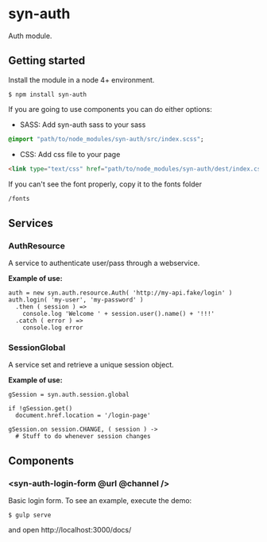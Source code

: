 # syn-auth
Auth module.

## Getting started

Install the module in a node 4+ environment.
```
$ npm install syn-auth
```

If you are going to use components you can do either options:
* SASS: Add syn-auth sass to your sass
```sass
@import "path/to/node_modules/syn-auth/src/index.scss";
```
* CSS: Add css file to your page
```html
<link type="text/css" href="path/to/node_modules/syn-auth/dest/index.css" />
```

If you can't see the font properly, copy it to the fonts folder
```html
/fonts
```

## Services

### AuthResource
A service to authenticate user/pass through a webservice.

**Example of use:**

```coffee-script
auth = new syn.auth.resource.Auth( 'http://my-api.fake/login' )
auth.login( 'my-user', 'my-password' )
  .then ( session ) =>
    console.log 'Welcome ' + session.user().name() + '!!!'
  .catch ( error ) =>
    console.log error
```

### SessionGlobal
A service set and retrieve a unique session object.

**Example of use:**

```coffee-script
gSession = syn.auth.session.global

if !gSession.get()
  document.href.location = '/login-page'
  
gSession.on session.CHANGE, ( session ) ->
  # Stuff to do whenever session changes

```



## Components

### &lt;syn-auth-login-form @url @channel /&gt;
Basic login form.
To see an example, execute the demo:

```
$ gulp serve
```

and open http://localhost:3000/docs/
